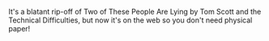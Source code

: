 It's a blatant rip-off of Two of These People Are Lying by Tom Scott and the Technical Difficulties, but now it's on the web so you don't need physical paper!
